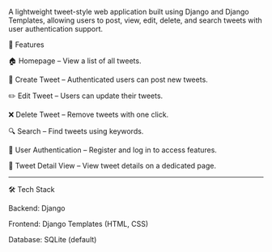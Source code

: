 A lightweight tweet-style web application built using Django and Django Templates, allowing users to post, view, edit, delete, and search tweets with user authentication support.

🚀 Features

🏠 Homepage – View a list of all tweets.

📝 Create Tweet – Authenticated users can post new tweets.

✏️ Edit Tweet – Users can update their tweets.

❌ Delete Tweet – Remove tweets with one click.

🔍 Search – Find tweets using keywords.

🔐 User Authentication – Register and log in to access features.

📄 Tweet Detail View – View tweet details on a dedicated page.

---------------------------------------------------------
🛠️ Tech Stack


Backend: Django

Frontend: Django Templates (HTML, CSS)

Database: SQLite (default)